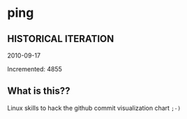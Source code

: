 # ping

## HISTORICAL ITERATION
2010-09-17

Incremented: 4855

## What is this?? 
Linux skills to hack the github commit visualization chart `;-)`
